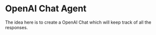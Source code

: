 # OpenAI Chat Agent

The idea here is to create a OpenAI Chat which will keep track of all the responses. 